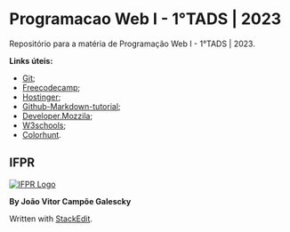 # Programacao Web I - 1°TADS | 2023

Repositório para a matéria de Programação Web I - 1°TADS | 2023.

**Links úteis:**
- [Git](https://git-scm.com/);
- [Freecodecamp](https://www.freecodecamp.org/portuguese/news/tutorial-de-git-e-github-controle-de-versao-para-iniciantes/);
- [Hostinger](https://www.hostinger.com.br/tutoriais/tutorial-do-git-basics-introducao);
- [Github-Markdown-tutorial](https://github.com/luong-komorebi/Markdown-Tutorial/blob/master/README.md);
- [Developer.Mozzila](https://developer.mozilla.org/pt-BR/docs/Web/HTML);
- [W3schools](https://www.w3schools.com/html/default.asp);
- [Colorhunt](https://colorhunt.co/).

## IFPR

[![IFPR Logo](https://user-images.githubusercontent.com/126702799/234438114-4db30796-20ad-4bec-b118-246ebbe9de63.png)](https://user-images.githubusercontent.com/126702799/234438114-4db30796-20ad-4bec-b118-246ebbe9de63.png)

**By João Vitor Campõe Galescky**

Written with  [StackEdit](https://stackedit.io/).
